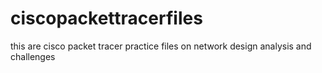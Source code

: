 # ciscopackettracerfiles
this are cisco packet tracer practice files on network design analysis and challenges
